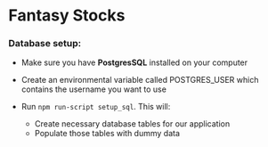 # Fantasy Stocks

### Database setup:

- Make sure you have **PostgresSQL** installed on your computer
- Create an environmental variable called POSTGRES_USER which contains the username you want to use
- Run `npm run-script setup_sql`. This will:

	- Create necessary database tables for our application
	- Populate those tables with dummy data